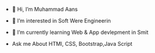 - 👋 Hi, I’m Muhammad Aans

- 👀 I’m interested in Soft Were Engineerin 
- 🌱 I’m currently learning Web & App devlepment in Smit
- Ask me About HTMl, CSS, Bootstrap,Java Script
<!---
anas152/anas152 is a ✨ special ✨ repository because its `README.md` (this file) appears on your GitHub profile.
You can click the Preview link to take a look at your changes.
--->
